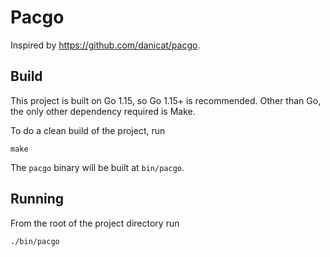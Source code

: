# Pacgo

Inspired by https://github.com/danicat/pacgo.

## Build
This project is built on Go 1.15, so Go 1.15+ is recommended.
Other than Go, the only other dependency required is Make.

To do a clean build of the project, run
```shell script
make
```

The `pacgo` binary will be built at `bin/pacgo`.

## Running
From the root of the project directory run
```shell script
./bin/pacgo
```
